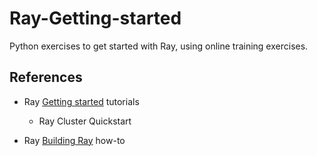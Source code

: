 # Ray-Getting-started
Python exercises to get started with Ray, using online training exercises.

## References

- Ray [Getting started](https://docs.ray.io/en/master/ray-overview/getting-started.html) tutorials

  - Ray Cluster Quickstart

- Ray [Building Ray](https://docs.ray.io/en/master/ray-contribute/development.html#building-ray) how-to
